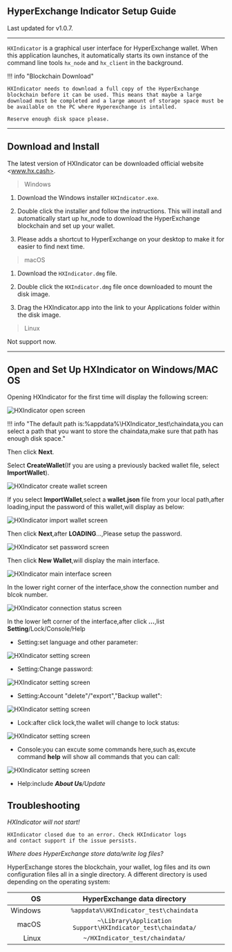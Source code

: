 ## HyperExchange Indicator Setup Guide

Last updated for v1.0.7.

---

`HXIndicator` is a graphical user interface for HyperExchange wallet. When this application launches, it automatically starts its own instance of the command line tools `hx_node` and `hx_client` in the background.

!!! info "Blockchain Download"

	HXIndicator needs to download a full copy of the HyperExchange blockchain before it can be used. This means that maybe a large download must be completed and a large amount of storage space must be be available on the PC where Hyperexchange is intalled.

	Reserve enough disk space please.

---

<h2 id="1">Download and Install</h2>

The latest version of HXIndicator can be downloaded official website <www.hx.cash>.

> Windows

1. Download the Windows installer `HXIndicator.exe`.

1. Double click the installer and follow the instructions. This will install and automatically start up hx_node to download the HyperExchange blockchain and set up your wallet.

1. Please adds a shortcut to HyperExchange on your desktop to make it for easier to find next time.

> macOS

1. Download the `HXIndicator.dmg` file.

1. Double click the `HXIndicator.dmg` file once downloaded to mount the disk image.

1. Drag the HXIndicator.app into the link to your Applications folder within the disk image.

> Linux

Not support now.

---

<h2 id="2">Open and Set Up HXIndicator on Windows/MAC OS</h2>

Opening HXIndicator for the first time will display the following screen:

![HXIndicator open screen](/img/wallets/hxindicator/indicator-open.png)

!!! info "The default path is:%appdata%\HXIndicator_test\chaindata,you can select a path that you want to store the chaindata,make sure that path has enough disk space."

Then click **Next**.

Select **CreateWallet**(If you are using a previously backed wallet file, select **ImportWallet**).

![HXIndicator create wallet screen](/img/wallets/hxindicator/create-wallet.png)

If you select **ImportWallet**,select a **wallet.json** file from your local path,after loading,input the password of this wallet,will display as below:

![HXIndicator import wallet screen](/img/wallets/hxindicator/import-wallet.png)

Then click **Next**,after **LOADING**...,Please setup the password.

![HXIndicator set password screen](/img/wallets/hxindicator/set-password.png)

Then click **New Wallet**,will display the main interface.

![HXIndicator main interface screen](/img/wallets/hxindicator/main-interface.png)

In the lower right corner of the interface,show the connection number and blcok number.

![HXIndicator connection status screen](/img/wallets/hxindicator/conn-status.png)

In the lower left corner of the interface,after click **...**,list **Setting**/Lock/Console/Help

* Setting:set language and other parameter:

![HXIndicator setting screen](/img/wallets/hxindicator/setting.png)

* Setting:Change password:

![HXIndicator setting screen](/img/wallets/hxindicator/setting-change-password.png)

* Setting:Account "delete"/"export","Backup wallet":

![HXIndicator setting screen](/img/wallets/hxindicator/setting-account.png)

* Lock:after click lock,the wallet will change to lock status:

![HXIndicator setting screen](/img/wallets/hxindicator/lock-status.png)

* Console:you can excute some commands here,such as,excute command **help** will show all commands that you can call:

![HXIndicator setting screen](/img/wallets/hxindicator/console.png)

* Help:include ***About Us**/*Update**

## Troubleshooting

*HXIndicator will not start!*

```
HXIndicator closed due to an error. Check HXIndicator logs
and contact support if the issue persists.
```

*Where does HyperExchange store data/write log files?*

HyperExchange stores the blockchain, your wallet, log files and its own configuration files all in a single directory. A different directory is used depending on the operating system:

| OS      | HyperExchange data directory                   |
| -------:|:-------------------------------------------:|
| Windows | `%appdata%\HXIndicator_test\chaindata`                |
| macOS   | `~\Library\Application Support\HXIndicator_test\chaindata/` |
| Linux   | `~/HXIndicator_test/chaindata/`                     |
